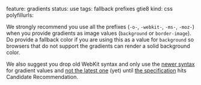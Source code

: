 feature: gradients
status: use
tags: fallback prefixes gtie8
kind: css
polyfillurls:

We strongly recommend you use all the prefixes (`-o-`, `-webkit-`, `-ms-`, `-moz-`) when you provide gradients as image values (`background` or `border-image`). Do provide a fallback color if you are using this as a value for `background` so browsers that do not support the gradients can render a solid background color. 

We also suggest you drop old WebKit syntax and only use the [newer syntax](https://developer.mozilla.org/en/CSS/-moz-linear-gradient) for gradient values and [not the latest one](http://www.broken-links.com/2012/01/11/the-new-and-hopefully-final-linear-gradient-syntax/) (yet) until [the specification](http://www.w3.org/TR/css3-images/) hits Candidate Recommendation. 
